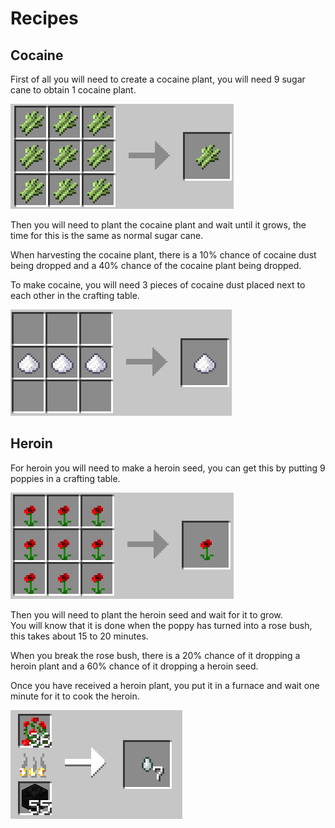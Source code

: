 # Recipes
## Cocaine
First of all you will need to create a cocaine plant, you will need 9 sugar cane to obtain 
1 cocaine plant.  

![Cocaine Plant Recipe](img/cocainePlantRecipe.jpg)

Then you will need to plant the cocaine plant and wait until it grows, the time for this is the same as
normal sugar cane.

When harvesting the cocaine plant, there is a 10% chance of cocaine dust being dropped 
and a 40% chance of the cocaine plant being dropped.

To make cocaine, you will need 3 pieces of cocaine dust placed next to each other in the crafting table.
  
![Cocaine Recipe](img/cocaineRecipe.png)

## Heroin
For heroin you will need to make a heroin seed, you can get this by putting 9 poppies in a 
crafting table.

![Heroin Seed Recipe](img/heroinSeedRecipe.png)

Then you will need to plant the heroin seed and wait for it to grow.  
You will know that it is done when the poppy has turned into a rose bush, this takes about 15 to
20 minutes. 

When you break the rose bush, there is a 20% chance of it dropping a heroin plant and a 60% chance
of it dropping a heroin seed.

Once you have received a heroin plant, you put it in a furnace and wait one minute for it to cook the 
heroin.  

![Cooking Heroin](img/cookingHeroin.png)